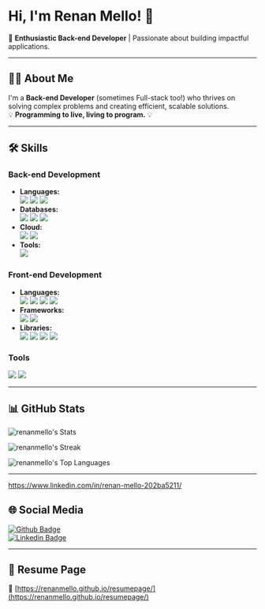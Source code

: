 # Hi, I'm Renan Mello! 👋

🚀 **Enthusiastic Back-end Developer** | Passionate about building impactful applications.

---

## 🧑‍💻 About Me

I'm a **Back-end Developer** (sometimes Full-stack too!) who thrives on solving complex problems and creating efficient, scalable solutions.  
💡 **Programming to live, living to program.** 💡

---

## 🛠️ Skills

### **Back-end Development**
* **Languages:**  
  <img src="https://img.shields.io/badge/java-%23ED8B00.svg?style=for-the-badge&logo=openjdk&logoColor=white"/> <img src="https://img.shields.io/badge/Python-FFD43B?style=for-the-badge&logo=python&logoColor=blue"/> <img src="https://img.shields.io/badge/Kotlin-0095D5?style=for-the-badge&logo=kotlin&logoColor=white"/>
* **Databases:**  
  <img src="https://img.shields.io/badge/MySQL-005C84?style=for-the-badge&logo=mysql&logoColor=white"/> <img src="https://img.shields.io/badge/postgres-%23316192.svg?&style=for-the-badge&logo=postgresql&logoColor=white"/> <img src="https://img.shields.io/badge/MongoDB-4EA94B?style=for-the-badge&logo=mongodb&logoColor=white"/>
* **Cloud:**  
  <img src="https://img.shields.io/badge/Amazon_AWS-FF9900?style=for-the-badge&logo=amazonaws&logoColor=white"/> <img src="https://img.shields.io/badge/Google_Cloud-4285F4?style=for-the-badge&logo=google-cloud&logoColor=white"/>
* **Tools:**  
  <img src="https://img.shields.io/badge/docker%20-%230db7ed.svg?&style=for-the-badge&logo=docker&logoColor=white"/>

### **Front-end Development**
* **Languages:**  
  <img src="https://img.shields.io/badge/HTML5-E34F26?style=for-the-badge&logo=html5&logoColor=white"/> <img src="https://img.shields.io/badge/CSS3-1572B6?style=for-the-badge&logo=css3&logoColor=white"/> <img src="https://img.shields.io/badge/JavaScript-323330?style=for-the-badge&logo=javascript&logoColor=F7DF1E"/> <img src="https://img.shields.io/badge/typescript-%23007acc.svg?&style=for-the-badge&logo=typescript&logoColor=white"/>
* **Frameworks:**  
  <img src="https://img.shields.io/badge/React-20232A?style=for-the-badge&logo=react&logoColor=61DAFB"/> <img src="https://img.shields.io/badge/angular-%23DD0031.svg?&style=for-the-badge&logo=angular&logoColor=white"/>
* **Libraries:**  
  <img src="https://img.shields.io/badge/redux-5964E0?style=for-the-badge&logo=redux&logoColor=white"/> <img src="https://img.shields.io/badge/zustand-EC365B?style=for-the-badge&logo=zustand&logoColor=white"/> <img src="https://img.shields.io/badge/Material_UI-009BE5?style=for-the-badge&logo=material-ui&logoColor=white"/> <img src="https://img.shields.io/badge/Bootstrap-563D7C?style=for-the-badge&logo=bootstrap&logoColor=white"/>

### **Tools**
<img src="https://img.shields.io/badge/SQLyog-007bff?style=for-the-badge&logo=sqlyog&logoColor=white"/> <img src="https://img.shields.io/badge/pgAdmin-CC2E2E?style=for-the-badge&logo=pgadmin&logoColor=white"/>

---

## 📊 GitHub Stats

![renanmello's Stats](https://github-readme-stats.vercel.app/api?username=renanmello&theme=vue-dark&show_icons=true&hide_border=true&count_private=true)

![renanmello's Streak](https://github-readme-streak-stats.herokuapp.com/?user=renanmello&theme=vue-dark&hide_border=true)

![renanmello's Top Languages](https://github-readme-stats.vercel.app/api/top-langs/?username=renanmello&theme=vue-dark&show_icons=true&hide_border=true)

---
https://www.linkedin.com/in/renan-mello-202ba5211/
## 🌐 Social Media

[![Github Badge](https://img.shields.io/badge/-Github-000?style=flat-square&logo=Github&logoColor=white&link=https://github.com/renanmello)](https://github.com/renanmello)  
[![Linkedin Badge](https://img.shields.io/badge/-LinkedIn-blue?style=flat-square&logo=Linkedin&logoColor=white&link=https://www.linkedin.com/in/renan-mello-202ba5211/)](https://www.linkedin.com/in/renan-mello-202ba5211/)

---

## 📄 Resume Page

🔗 [https://renanmello.github.io/resumepage/](https://renanmello.github.io/resumepage/)
